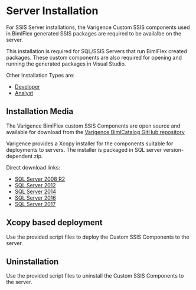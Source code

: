 # Server Installation

For SSIS Server installations, the Varigence Custom SSIS components used in BimlFlex generated SSIS packages are required to be availalbe on the server.

This installation is required for SQL/SSIS Servers that run BimlFlex created packages. These custom components are also required for opening and running the generated packages in Visual Studio.

Other Installation Types are:

* [Developer](developer-installation.md)
* [Analyst](analyst-installation.md)

## Installation Media

The Varigence BimlFlex custom SSIS Components are open source and available for download from the [Varigence BimlCatalog GitHub repository](https://github.com/varigence/Bimlcatalog)

Varigence provides a Xcopy installer for the components suitable for deployments to servers. The installer is packaged in SQL server version-dependent zip.

Direct download links:

* [SQL Server 2008 R2](https://varigence.com/downloads/varigence.ssis.2008.xcopyinstall.zip)
* [SQL Server 2012](https://varigence.com/downloads/varigence.ssis.2012.xcopyinstall.zip)
* [SQL Server 2014](https://varigence.com/downloads/varigence.ssis.2014.xcopyinstall.zip)
* [SQL Server 2016](https://varigence.com/downloads/varigence.ssis.2016.xcopyinstall.zip)
* [SQL Server 2017](https://varigence.com/downloads/varigence.ssis.2017.xcopyinstall.zip)

## Xcopy based deployment

Use the provided script files to deploy the Custom SSIS Components to the server.

## Uninstallation

Use the provided script files to uninstall the Custom SSIS Components to the server.